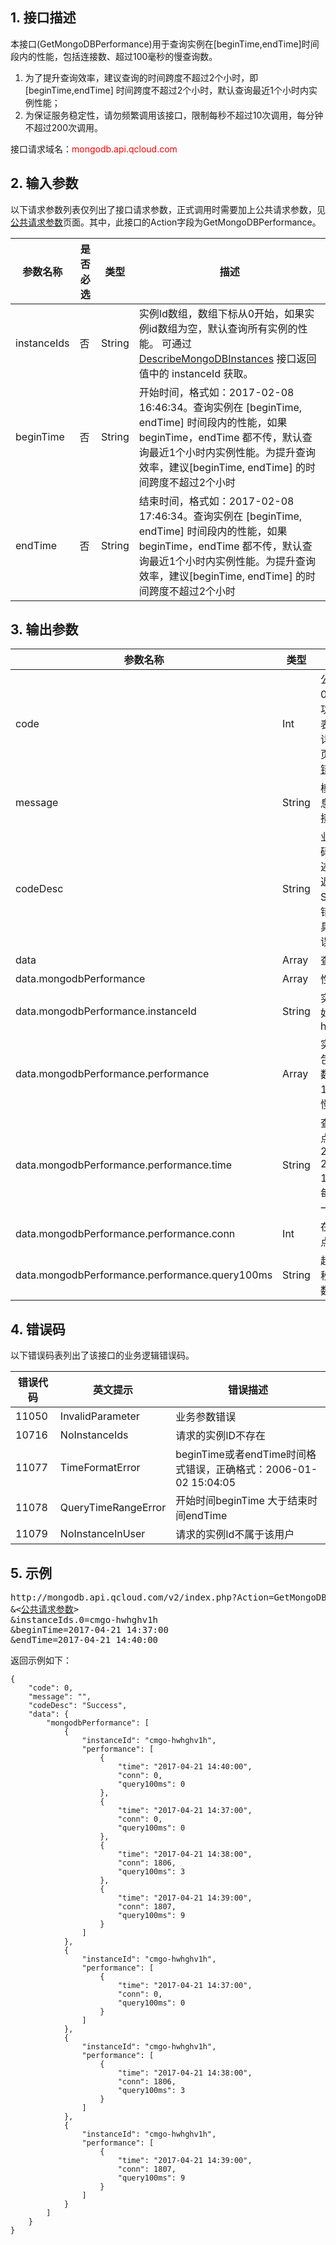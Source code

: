 ## 1. 接口描述
 
本接口(GetMongoDBPerformance)用于查询实例在[beginTime,endTime]时间段内的性能，包括连接数、超过100毫秒的慢查询数。
1. 为了提升查询效率，建议查询的时间跨度不超过2个小时，即 [beginTime,endTime] 时间跨度不超过2个小时，默认查询最近1个小时内实例性能；
2. 为保证服务稳定性，请勿频繁调用该接口，限制每秒不超过10次调用，每分钟不超过200次调用。

接口请求域名：<font style='color:red'>mongodb.api.qcloud.com </font>

## 2. 输入参数
以下请求参数列表仅列出了接口请求参数，正式调用时需要加上公共请求参数，见<a href='/doc/api/372/4153' title='公共请求参数'>公共请求参数</a>页面。其中，此接口的Action字段为GetMongoDBPerformance。

| 参数名称 | 是否必选  | 类型 | 描述 |
|---------|---------|---------|---------|
| instanceIds | 否 | String | 实例Id数组，数组下标从0开始，如果实例id数组为空，默认查询所有实例的性能。 可通过 [DescribeMongoDBInstances](/document/product/240/8312) 接口返回值中的 instanceId 获取。|
| beginTime | 否 | String | 开始时间，格式如：2017-02-08 16:46:34。查询实例在 [beginTime, endTime] 时间段内的性能，如果beginTime，endTime 都不传，默认查询最近1个小时内实例性能。为提升查询效率，建议[beginTime, endTime] 的时间跨度不超过2个小时 |
| endTime | 否 | String | 结束时间，格式如：2017-02-08 17:46:34。查询实例在 [beginTime, endTime] 时间段内的性能，如果beginTime，endTime 都不传，默认查询最近1个小时内实例性能。为提升查询效率，建议[beginTime, endTime] 的时间跨度不超过2个小时 |

## 3. 输出参数
| 参数名称 | 类型 | 描述 |
|---------|---------|---------|
| code | Int | 公共错误码, 0表示成功，其他值表示失败。详见错误码页面的<a href='http://www.qcloud.com/doc/api/372/%E9%94%99%E8%AF%AF%E7%A0%81#1.E3.80.81.E5.85.AC.E5.85.B1.E9.94.99.E8.AF.AF.E7.A0.81' title='公共错误码'>公共错误码</a>。|
| message | String | 模块错误信息描述，与接口相关。|
| codeDesc | String | 业务侧错误码英文描述。成功时返回Success，错误时返回具体业务错误原因。 |
| data | Array | 查询结果 |
| data.mongodbPerformance | Array | 性能  | 
| data.mongodbPerformance.instanceId | String | 实例Id，如：cmgo-hwhghv1h | 
| data.mongodbPerformance.performance | Array | 实例性能，包括连接数、超过100毫秒的慢查询数 |
| data.mongodbPerformance.performance.time | String | 查询时间点，如：2017-04-21 14:38:00，每分钟统计一次 |
| data.mongodbPerformance.performance.conn | Int | 在查询时间点的连接数 |
| data.mongodbPerformance.performance.query100ms | String | 超过100毫秒的慢查询数 |

## 4. 错误码
以下错误码表列出了该接口的业务逻辑错误码。

| 错误代码 | 英文提示 | 错误描述 |
|---------|---------|---------|
|11050|InvalidParameter|业务参数错误|
|10716|NoInstanceIds|请求的实例ID不存在|
|11077|TimeFormatError|beginTime或者endTime时间格式错误，正确格式：2006-01-02 15:04:05|
|11078|QueryTimeRangeError|开始时间beginTime 大于结束时间endTime|
|11079|NoInstanceInUser|请求的实例Id不属于该用户|

## 5. 示例
<pre>
http://mongodb.api.qcloud.com/v2/index.php?Action=GetMongoDBPerformance
&<<a href="http://www.qcloud.com/doc/api/229/6976">公共请求参数</a>>
&instanceIds.0=cmgo-hwhghv1h
&beginTime=2017-04-21 14:37:00
&endTime=2017-04-21 14:40:00
</pre>
返回示例如下：
```
{
    "code": 0,
    "message": "",
    "codeDesc": "Success",
    "data": {
        "mongodbPerformance": [
            {
                "instanceId": "cmgo-hwhghv1h",
                "performance": [
                    {
                        "time": "2017-04-21 14:40:00",
                        "conn": 0,
                        "query100ms": 0
                    },
                    {
                        "time": "2017-04-21 14:37:00",
                        "conn": 0,
                        "query100ms": 0
                    },
                    {
                        "time": "2017-04-21 14:38:00",
                        "conn": 1806,
                        "query100ms": 3
                    },
                    {
                        "time": "2017-04-21 14:39:00",
                        "conn": 1807,
                        "query100ms": 9
                    }
                ]
            },
            {
                "instanceId": "cmgo-hwhghv1h",
                "performance": [
                    {
                        "time": "2017-04-21 14:37:00",
                        "conn": 0,
                        "query100ms": 0
                    }
                ]
            },
            {
                "instanceId": "cmgo-hwhghv1h",
                "performance": [
                    {
                        "time": "2017-04-21 14:38:00",
                        "conn": 1806,
                        "query100ms": 3
                    }
                ]
            },
            {
                "instanceId": "cmgo-hwhghv1h",
                "performance": [
                    {
                        "time": "2017-04-21 14:39:00",
                        "conn": 1807,
                        "query100ms": 9
                    }
                ]
            }
        ]
    }
}
```